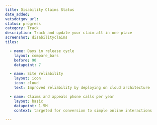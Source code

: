 ```yaml
---
title: Disability Claims Status
date_added:
vetsdotgov_url:
status: progress
category: Track
description: Track and update your claim all in one place
screenshot: disabilityclaims
tiles:

  - name: Days in release cycle
    layout: compare_bars
    before: 90
    datapoint: 7

  - name: Site reliability
    layout: icon
    icon: cloud
    text: Improved reliability by deploying on cloud architecture

  - name: Claims and appeals phone calls per year
    layout: basic
    datapoint: 1.5M
    context: targeted for conversion to simple online interactions

---
```


